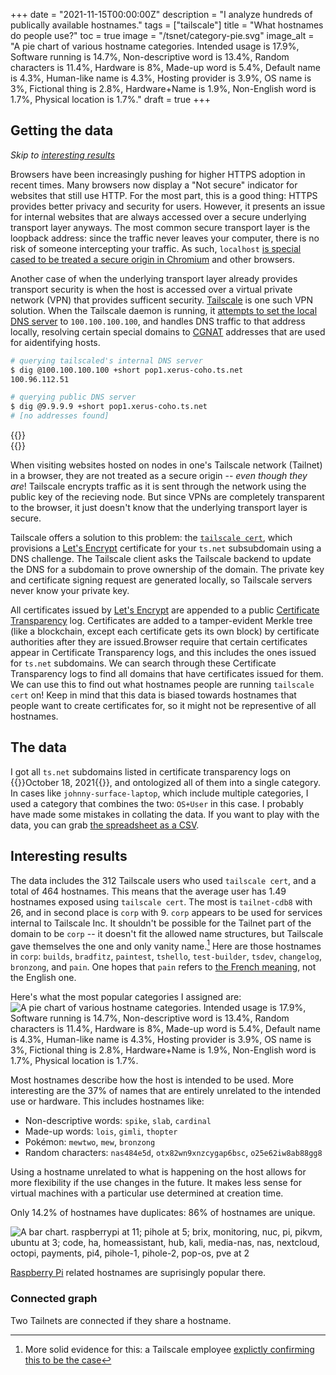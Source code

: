 +++
date = "2021-11-15T00:00:00Z"
description = "I analyze hundreds of publically available hostnames."
tags = ["tailscale"]
title = "What hostnames do people use?"
toc = true
image = "/tsnet/category-pie.svg"
image_alt = "A pie chart of various hostname categories. Intended usage is 17.9%, Software running is 14.7%, Non-descriptive word is 13.4%, Random characters is 11.4%, Hardware is 8%, Made-up word is 5.4%, Default name is 4.3%, Human-like name is 4.3%, Hosting provider is 3.9%, OS name is 3%, Fictional thing is 2.8%, Hardware+Name is 1.9%, Non-English word is 1.7%, Physical location is 1.7%."
draft = true
+++

## Getting the data

*Skip to [interesting results](#interesting-results)*

Browsers have been increasingly pushing for higher HTTPS adoption in recent times. Many browsers now display a "Not secure" indicator for websites that still use HTTP. For the most part, this is a good thing: HTTPS provides better privacy and security for users. However, it presents an issue for internal websites that are always accessed over a secure underlying transport layer anyways. The most common secure transport layer is the loopback address: since the traffic never leaves your computer, there is no risk of someone intercepting your traffic. As such, `localhost` [is special cased to be treated a secure origin in Chromium](https://www.chromium.org/Home/chromium-security/prefer-secure-origins-for-powerful-new-features#TOC-Definitions-) and other browsers.

Another case of when the underlying transport layer already provides transport security is when the host is accessed over a virtual private network (VPN) that provides sufficent security. [Tailscale](https://tailscale.com/) is one such VPN solution. When the Tailscale daemon is running, it [attempts to set the local DNS server](https://tailscale.com/blog/sisyphean-dns-client-linux/) to `100.100.100.100`, and handles DNS traffic to that address locally, resolving certain special domains to [CGNAT](https://en.wikipedia.org/wiki/Carrier-grade_NAT) addresses that are used for aidentifying hosts.

```bash
# querying tailscaled's internal DNS server
$ dig @100.100.100.100 +short pop1.xerus-coho.ts.net
100.96.112.51

# querying public DNS server
$ dig @9.9.9.9 +short pop1.xerus-coho.ts.net
# [no addresses found]
```
{{<rawhtml>}}<br>{{</rawhtml>}}

When visiting websites hosted on nodes in one's Tailscale network (Tailnet) in a browser, they are not treated as a secure origin -- *even though they are*! Tailscale encrypts traffic as it is sent through the network using the public key of the recieving node. But since VPNs are completely transparent to the browser, it just doesn't know that the underlying transport layer is secure.

Tailscale offers a solution to this problem: the [`tailscale cert`](https://tailscale.com/kb/1153/enabling-https/), which provisions a [Let's Encrypt](https://letsencrypt.org/) certificate for your `ts.net` subsubdomain using a DNS challenge. The Tailscale client asks the Tailscale backend to update the DNS for a subdomain to prove ownership of the domain. The private key and certificate signing request are generated locally, so Tailscale servers never know your private key.

All certificates issued by [Let's Encrypt](https://letsencrypt.org/) are appended to a public [Certificate Transparency](https://certificate.transparency.dev/) log. Certificates are added to a tamper-evident Merkle tree (like a blockchain, except each certificate gets its own block) by certificate authorities after they are issued.Browser require that certain certificates appear in Certificate Transparency logs, and this includes the ones issued for `ts.net` subdomains. We can search through these Certificate Transparency logs to find all domains that have certificates issued for them. We can use this to find out what hostnames people are running `tailscale cert` on! Keep in mind that this data is biased towards hostnames that people want to create certificates for, so it might not be representive of all hostnames.

## The data

I got all `ts.net` subdomains listed in certificate transparency logs on {{<rawhtml>}}<time datetime="2021-10-18">October 18, 2021</time>{{</rawhtml>}}, and ontologized all of them into a single category. In cases like `johnny-surface-laptop`, which include multiple categories, I used a category that combines the two: `OS+User` in this case. I probably have made some mistakes in collating the data. If you want to play with the data, you can grab [the spreadsheet as a CSV](/tsnet/ts.csv).

## Interesting results

The data includes the 312 Tailscale users who used `tailscale cert`, and a total of 464 hostnames. This means that the average user has 1.49 hostnames exposed using `tailscale cert`. The most is `tailnet-cdb8` with 26, and in second place is `corp` with 9. `corp` appears to be used for services internal to Tailscale Inc. It shouldn't be possible for the Tailnet part of the domain to be `corp` -- it doesn't fit the allowed name structures, but Tailscale gave themselves the one and only vanity name.[^corp] Here are those hostnames in `corp`: `builds`, `bradfitz`, `paintest`, `tshello`, `test-builder`, `tsdev`, `changelog`, `bronzong`, and `pain`. One hopes that `pain` refers to [the French meaning](https://www.wordreference.com/fren/pain#articleWRD), not the English one.

[^corp]: More solid evidence for this: a Tailscale employee [explictly confirming this to be the case](https://github.com/tailscale/tailscale/pull/2709#issuecomment-905671082)

Here's what the most popular categories I assigned are:
![A pie chart of various hostname categories. Intended usage is 17.9%, Software running is 14.7%, Non-descriptive word is 13.4%, Random characters is 11.4%, Hardware is 8%, Made-up word is 5.4%, Default name is 4.3%, Human-like name is 4.3%, Hosting provider is 3.9%, OS name is 3%, Fictional thing is 2.8%, Hardware+Name is 1.9%, Non-English word is 1.7%, Physical location is 1.7%.](/tsnet/category-pie.svg)

Most hostnames describe how the host is intended to be used. More interesting are the 37% of names that are entirely unrelated to the intended use or hardware. This includes hostnames like:
- Non-descriptive words: `spike`, `slab`, `cardinal`
- Made-up words: `lois`, `gimli`, `thopter`
- Pokémon: `mewtwo`, `mew`, `bronzong`
- Random characters: `nas484e5d`, `otx82wn9xnzcygap6bsc`, `o25e62iw8ab88gg8`

Using a hostname unrelated to what is happening on the host allows for more flexibility if the use changes in the future. It makes less sense for virtual machines with a particular use determined at creation time.

Only 14.2% of hostnames have duplicates: 86% of hostnames are unique.

![A bar chart. raspberrypi at 11; pihole at 5; brix, monitoring, nuc, pi, pikvm, ubuntu at 3; code, ha, homeassistant, hub, kali, media-nas, nas, nextcloud, octopi, payments, pi4, pihole-1, pihole-2, pop-os, pve at 2](/tsnet/common-hostnames.svg)

[Raspberry Pi](https://www.raspberrypi.org/) related hostnames are suprisingly popular there.

### Connected graph
Two Tailnets are connected if they share a hostname.
